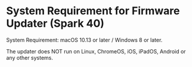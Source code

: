 # System Requirement for Firmware Updater (Spark 40)
System Requirement: macOS 10.13 or later / Windows 8 or later.

The updater does NOT run on Linux, ChromeOS, iOS, iPadOS, Android or any other systems.